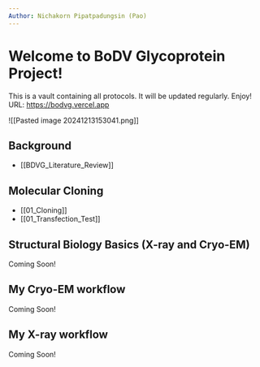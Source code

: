 ```yaml
---
Author: Nichakorn Pipatpadungsin (Pao)
---
```


# Welcome to BoDV Glycoprotein Project!

This is a vault containing all protocols. It will be updated regularly. Enjoy!
URL: https://bodvg.vercel.app

![[Pasted image 20241213153041.png]]
## Background

- [[BDVG_Literature_Review]]
## Molecular Cloning

- [[01_Cloning]]
- [[01_Transfection_Test]]

## Structural Biology Basics (X-ray and Cryo-EM)

Coming Soon!

## My Cryo-EM workflow

Coming Soon!
## My X-ray workflow

Coming Soon!